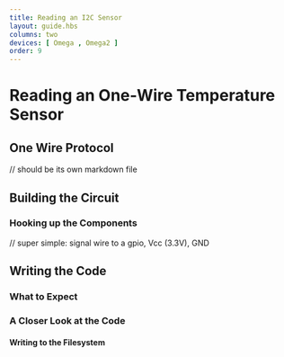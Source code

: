 ```yaml
---
title: Reading an I2C Sensor
layout: guide.hbs
columns: two
devices: [ Omega , Omega2 ]
order: 9
---
```


# Reading an One-Wire Temperature Sensor



## One Wire Protocol

// should be its own markdown file


## Building the Circuit



### Hooking up the Components

// super simple: signal wire to a gpio, Vcc (3.3V), GND


## Writing the Code


### What to Expect


### A Closer Look at the Code

#### Writing to the Filesystem
